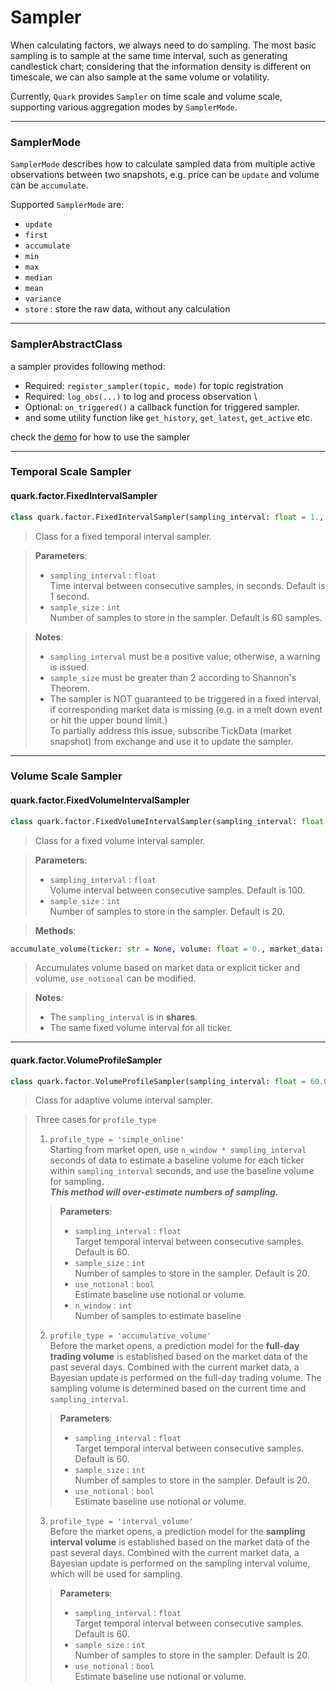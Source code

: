# Sampler

When calculating factors, we always need to do sampling. 
The most basic sampling is to sample at the same time interval, 
such as generating candlestick chart; 
considering that the information density is different on timescale, 
we can also sample at the same volume or volatility.  
    
Currently, `Quark` provides `Sampler` on time scale and volume scale,
supporting various aggregation modes by `SamplerMode`.

***

### SamplerMode
`SamplerMode` describes how to calculate sampled data from multiple 
active observations between two snapshots, e.g. price can be `update` and 
volume can be `accumulate`. 

Supported `SamplerMode` are:<br>
- `update`  
- `first`  
- `accumulate`  
- `min`  
- `max`   
- `median`   
- `mean`    
- `variance`    
- `store` : store the raw data, without any calculation    

***

### SamplerAbstractClass

a sampler provides following method:

- Required: `register_sampler(topic, mode)` for topic registration
- Required: `log_obs(...)` to log and process observation \
- Optional: `on_triggered()` a callback function for triggered sampler.
- and some utility function like `get_history`, `get_latest`, `get_active` etc.

check the [demo](factor_demo.md) for how to use the sampler

***

### Temporal Scale Sampler

#### quark.factor.FixedIntervalSampler

```python
class quark.factor.FixedIntervalSampler(sampling_interval: float = 1., sample_size: int = 60)
```
> Class for a fixed temporal interval sampler.  

> **Parameters**:    
> - `sampling_interval` : `float`  
> Time interval between consecutive samples, in seconds. Default is 1 second.    
> - `sample_size` : `int`  
> Number of samples to store in the sampler. Default is 60 samples.    

> **Notes**:    
> - `sampling_interval` must be a positive value; otherwise, a warning is issued.    
> - `sample_size` must be greater than 2 according to Shannon's Theorem.    
> - The sampler is NOT guaranteed to be triggered in a fixed interval, if corresponding market data is missing (e.g. in a melt down event or hit the upper bound limit.)      
> To partially address this issue, subscribe TickData (market snapshot) from exchange and use it to update the sampler.    

***

### Volume Scale Sampler

#### quark.factor.FixedVolumeIntervalSampler

```python
class quark.factor.FixedVolumeIntervalSampler(sampling_interval: float = 100., sample_size: int = 20)
```
> Class for a fixed volume interval sampler.    

> **Parameters**:    
> - `sampling_interval` : `float`    
> Volume interval between consecutive samples. Default is 100.    
> - `sample_size` : `int`     
> Number of samples to store in the sampler. Default is 20.    

> **Methods**:   
```python
accumulate_volume(ticker: str = None, volume: float = 0., market_data: MarketData = None, use_notional: bool = False)
```
> Accumulates volume based on market data or explicit ticker and volume, `use_notional` can be modified.    

> **Notes**:    
> - The `sampling_interval` is in **shares**.     
> - The same fixed volume interval for all ticker.    

***

#### quark.factor.VolumeProfileSampler
```python
class quark.factor.VolumeProfileSampler(sampling_interval: float = 60.0, sample_size: int = 20, profile_type: VolumeProfileType = 'simple_online', use_notional: bool = True, **kwargs)
```
> Class for adaptive volume interval sampler.

> Three cases for `profile_type`  
> 
> 1. `profile_type = 'simple_online'`  
> Starting from market open, use `n_window * sampling_interval` seconds of data 
> to estimate a baseline volume for each ticker within `sampling_interval` seconds,
> and use the baseline volume for sampling.  
> ***This method will over-estimate numbers of sampling.***
> > **Parameters**:  
> > - `sampling_interval` : `float`  
> > Target temporal interval between consecutive samples. Default is 60.    
> > - `sample_size` : `int`  
> > Number of samples to store in the sampler. Default is 20.    
> > - `use_notional` : `bool`  
> > Estimate baseline use notional or volume.    
> > - `n_window` : `int`  
> > Number of samples to estimate baseline<br>   
>   
> 2. `profile_type = 'accumulative_volume'`  
> Before the market opens, a prediction model for the **full-day trading volume**
> is established based on the market data of the past several days. 
> Combined with the current market data, a Bayesian update is performed 
> on the full-day trading volume. The sampling volume is determined 
> based on the current time and `sampling_interval`.
> > **Parameters**:  
> > - `sampling_interval` : `float`  
> > Target temporal interval between consecutive samples. Default is 60.    
> > - `sample_size` : `int`  
> > Number of samples to store in the sampler. Default is 20.    
> > - `use_notional` : `bool`  
> > Estimate baseline use notional or volume.
>   
> 3. `profile_type = 'interval_volume'`  
> Before the market opens, a prediction model for the **sampling interval volume**
> is established based on the market data of the past several days. 
> Combined with the current market data, a Bayesian update is performed 
> on the sampling interval volume, which will be used for sampling.
> > **Parameters**:  
> > - `sampling_interval` : `float`  
> > Target temporal interval between consecutive samples. Default is 60.    
> > - `sample_size` : `int`  
> > Number of samples to store in the sampler. Default is 20.    
> > - `use_notional` : `bool`  
> > Estimate baseline use notional or volume.


